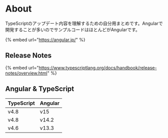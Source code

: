 # About

TypeScriptのアップデート内容を理解するための自分用まとめです。Angularで開発することが多いのでサンプルコードはほとんどがAngularです。

{% embed url="https://angular.jp/" %}

## Release Notes

{% embed url="https://www.typescriptlang.org/docs/handbook/release-notes/overview.html" %}

## Angular & TypeScript

| TypeScript | Angular |
| ---------- | ------- |
| v4.8       | v15     |
| v4.8       | v14.2   |
| v4.6       | v13.3   |
